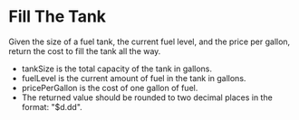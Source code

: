 # Fill The Tank

Given the size of a fuel tank, the current fuel level, and the price per gallon, return the cost to fill the tank all the way.

- tankSize is the total capacity of the tank in gallons.
- fuelLevel is the current amount of fuel in the tank in gallons.
- pricePerGallon is the cost of one gallon of fuel.
- The returned value should be rounded to two decimal places in the format: "$d.dd".
